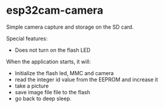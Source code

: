 # esp32cam-camera

Simple camera capture and storage on the SD card.

Special features:
- Does not turn on the flash LED

When the application starts, it will:
- Initialize the flash led, MMC and camera
- read the integer id value from the EEPROM and increase it
- take a picture
- save image file file to the flash
- go back to deep sleep.
